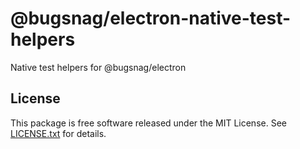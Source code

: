 # @bugsnag/electron-native-test-helpers

Native test helpers for @bugsnag/electron

## License

This package is free software released under the MIT License. See [LICENSE.txt](./LICENSE.txt) for details.
